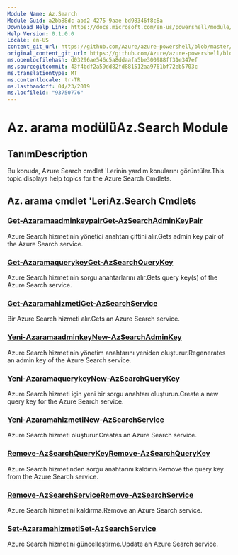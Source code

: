 ```yaml
---
Module Name: Az.Search
Module Guid: a2bb88dc-abd2-4275-9aae-bd98346f8c8a
Download Help Link: https://docs.microsoft.com/en-us/powershell/module/az.search
Help Version: 0.1.0.0
Locale: en-US
content_git_url: https://github.com/Azure/azure-powershell/blob/master/src/Search/Search/help/Az.Search.md
original_content_git_url: https://github.com/Azure/azure-powershell/blob/master/src/Search/Search/help/Az.Search.md
ms.openlocfilehash: d03296ae546c5a8ddaafa5be300988ff31e347ef
ms.sourcegitcommit: 43f4bdf2a59dd82fd881512aa9761bf72eb5703c
ms.translationtype: MT
ms.contentlocale: tr-TR
ms.lasthandoff: 04/23/2019
ms.locfileid: "93750776"
---
```

# <span data-ttu-id="fe1d0-101">Az. arama modülü</span><span class="sxs-lookup"><span data-stu-id="fe1d0-101">Az.Search Module</span></span>
## <span data-ttu-id="fe1d0-102">Tanım</span><span class="sxs-lookup"><span data-stu-id="fe1d0-102">Description</span></span>
<span data-ttu-id="fe1d0-103">Bu konuda, Azure Search cmdlet 'Lerinin yardım konularını görüntüler.</span><span class="sxs-lookup"><span data-stu-id="fe1d0-103">This topic displays help topics for the Azure Search Cmdlets.</span></span>

## <span data-ttu-id="fe1d0-104">Az. arama cmdlet 'Leri</span><span class="sxs-lookup"><span data-stu-id="fe1d0-104">Az.Search Cmdlets</span></span>
### [<span data-ttu-id="fe1d0-105">Get-Azaramaadminkeypair</span><span class="sxs-lookup"><span data-stu-id="fe1d0-105">Get-AzSearchAdminKeyPair</span></span>](Get-AzSearchAdminKeyPair.md)
<span data-ttu-id="fe1d0-106">Azure Search hizmetinin yönetici anahtarı çiftini alır.</span><span class="sxs-lookup"><span data-stu-id="fe1d0-106">Gets admin key pair of the Azure Search service.</span></span>

### [<span data-ttu-id="fe1d0-107">Get-Azaramaquerykey</span><span class="sxs-lookup"><span data-stu-id="fe1d0-107">Get-AzSearchQueryKey</span></span>](Get-AzSearchQueryKey.md)
<span data-ttu-id="fe1d0-108">Azure Search hizmetinin sorgu anahtarlarını alır.</span><span class="sxs-lookup"><span data-stu-id="fe1d0-108">Gets query key(s) of the Azure Search service.</span></span>

### [<span data-ttu-id="fe1d0-109">Get-Azaramahizmeti</span><span class="sxs-lookup"><span data-stu-id="fe1d0-109">Get-AzSearchService</span></span>](Get-AzSearchService.md)
<span data-ttu-id="fe1d0-110">Bir Azure Search hizmeti alır.</span><span class="sxs-lookup"><span data-stu-id="fe1d0-110">Gets an Azure Search service.</span></span>

### [<span data-ttu-id="fe1d0-111">Yeni-Azaramaadminkey</span><span class="sxs-lookup"><span data-stu-id="fe1d0-111">New-AzSearchAdminKey</span></span>](New-AzSearchAdminKey.md)
<span data-ttu-id="fe1d0-112">Azure Search hizmetinin yönetim anahtarını yeniden oluşturur.</span><span class="sxs-lookup"><span data-stu-id="fe1d0-112">Regenerates an admin key of the Azure Search service.</span></span>

### [<span data-ttu-id="fe1d0-113">Yeni-Azaramaquerykey</span><span class="sxs-lookup"><span data-stu-id="fe1d0-113">New-AzSearchQueryKey</span></span>](New-AzSearchQueryKey.md)
<span data-ttu-id="fe1d0-114">Azure Search hizmeti için yeni bir sorgu anahtarı oluşturun.</span><span class="sxs-lookup"><span data-stu-id="fe1d0-114">Create a new query key for the Azure Search service.</span></span>

### [<span data-ttu-id="fe1d0-115">Yeni-Azaramahizmeti</span><span class="sxs-lookup"><span data-stu-id="fe1d0-115">New-AzSearchService</span></span>](New-AzSearchService.md)
<span data-ttu-id="fe1d0-116">Azure Search hizmeti oluşturur.</span><span class="sxs-lookup"><span data-stu-id="fe1d0-116">Creates an Azure Search service.</span></span>

### [<span data-ttu-id="fe1d0-117">Remove-AzSearchQueryKey</span><span class="sxs-lookup"><span data-stu-id="fe1d0-117">Remove-AzSearchQueryKey</span></span>](Remove-AzSearchQueryKey.md)
<span data-ttu-id="fe1d0-118">Azure Search hizmetinden sorgu anahtarını kaldırın.</span><span class="sxs-lookup"><span data-stu-id="fe1d0-118">Remove the query key from the Azure Search service.</span></span>

### [<span data-ttu-id="fe1d0-119">Remove-AzSearchService</span><span class="sxs-lookup"><span data-stu-id="fe1d0-119">Remove-AzSearchService</span></span>](Remove-AzSearchService.md)
<span data-ttu-id="fe1d0-120">Azure Search hizmetini kaldırma.</span><span class="sxs-lookup"><span data-stu-id="fe1d0-120">Remove an Azure Search service.</span></span>

### [<span data-ttu-id="fe1d0-121">Set-Azaramahizmeti</span><span class="sxs-lookup"><span data-stu-id="fe1d0-121">Set-AzSearchService</span></span>](Set-AzSearchService.md)
<span data-ttu-id="fe1d0-122">Azure Search hizmetini güncelleştirme.</span><span class="sxs-lookup"><span data-stu-id="fe1d0-122">Update an Azure Search service.</span></span>

